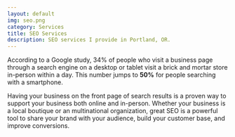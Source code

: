 ```yaml
---
layout: default
img: seo.png
category: Services
title: SEO Services
description: SEO services I provide in Portland, OR.
---
```

<p>
	According to a Google study, 34% of people who visit a business page through a search engine on a desktop or tablet visit a brick and mortar store in-person within a day. This number jumps to <strong>50%</strong> for people searching with a smartphone. 
</p>
<p>
	Having your business on the front page of search results is a proven way to support your business both online and in-person. Whether your business is a local boutique or an multinational organization, great SEO is a powerful tool to share your brand with your audience, build your customer base, and improve conversions. 
</p>